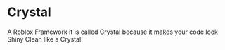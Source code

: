 # Crystal
A Roblox Framework it is called Crystal because it makes your code look Shiny Clean like a Crystal!
